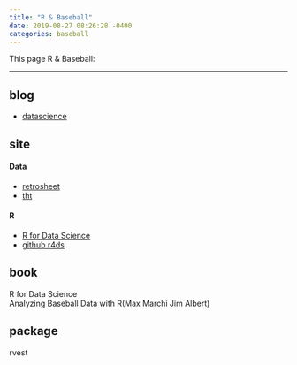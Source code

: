 ```yaml
---
title: "R & Baseball"
date: 2019-08-27 08:26:28 -0400
categories: baseball
---
```


This page R & Baseball:

---

## blog
- [datascience]

## site
#### Data
- [retrosheet]
- [tht]

#### R
- [R for Data Science]  
- [github r4ds]

## book
R for Data Science   
Analyzing  Baseball Data  with R(Max Marchi Jim Albert)

## package
rvest

[datascience]: https://cinema4dr12.tistory.com/1061?category=675738
[retrosheet]: https://www.retrosheet.org/gamelogs/index.html
[tht]: https://tht.fangraphs.com/tht-live/importing-data-into-r/
[R for Data Science]: https://r4ds.had.co.nz/
[github r4ds]: https://github.com/hadley/r4ds

